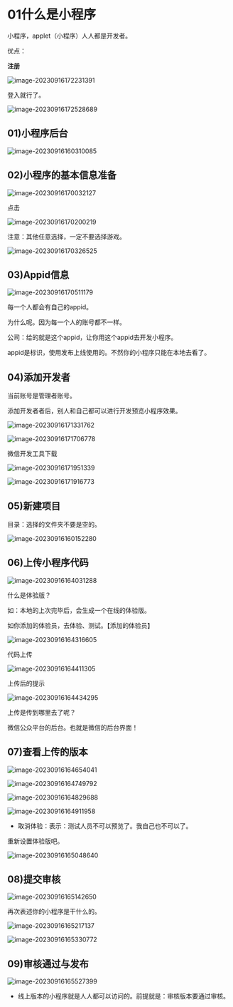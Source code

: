 # 01什么是小程序

小程序，applet（小程序）人人都是开发者。

优点：



**注册**

![image-20230916172231391](01什么是小程序.assets/image-20230916172231391.png)





登入就行了。

![image-20230916172528689](01什么是小程序.assets/image-20230916172528689.png)



## 01)小程序后台

![image-20230916160310085](01什么是小程序.assets/image-20230916160310085.png)







## 02)小程序的基本信息准备

![image-20230916170032127](01什么是小程序.assets/image-20230916170032127.png)

点击

![image-20230916170200219](01什么是小程序.assets/image-20230916170200219.png)



注意：其他任意选择，一定不要选择游戏。

![image-20230916170326525](01什么是小程序.assets/image-20230916170326525.png)





## 03)Appid信息

![image-20230916170511179](01什么是小程序.assets/image-20230916170511179.png)

每一个人都会有自己的appid。

为什么呢。因为每一个人的账号都不一样。

公司：给的就是这个appid，让你用这个appid去开发小程序。

appid是标识，使用发布上线使用的。不然你的小程序只能在本地去看了。



## 04)添加开发者

当前账号是管理者账号。

添加开发者者后，别人和自己都可以进行开发预览小程序效果。



![image-20230916171331762](01什么是小程序.assets/image-20230916171331762.png)





![image-20230916171706778](01什么是小程序.assets/image-20230916171706778.png)





微信开发工具下载



![image-20230916171951339](01什么是小程序.assets/image-20230916171951339.png)





![image-20230916171916773](01什么是小程序.assets/image-20230916171916773.png)



## 05)新建项目

目录：选择的文件夹不要是空的。

![image-20230916160152280](01什么是小程序.assets/image-20230916160152280.png)













## 06)上传小程序代码

![image-20230916164031288](01什么是小程序.assets/image-20230916164031288.png)

什么是体验版？

如：本地的上次完毕后，会生成一个在线的体验版。

如你添加的体验员，去体验、测试。【添加的体验员】

![image-20230916164316605](01什么是小程序.assets/image-20230916164316605.png)

代码上传

![image-20230916164411305](01什么是小程序.assets/image-20230916164411305.png)

上传后的提示

![image-20230916164434295](01什么是小程序.assets/image-20230916164434295.png)





上传是传到哪里去了呢？

微信公众平台的后台。也就是微信的后台界面！



## 07)查看上传的版本

![image-20230916164654041](01什么是小程序.assets/image-20230916164654041.png)





![image-20230916164749792](01什么是小程序.assets/image-20230916164749792.png)







![image-20230916164829688](01什么是小程序.assets/image-20230916164829688.png)





![image-20230916164911958](01什么是小程序.assets/image-20230916164911958.png)

- 取消体验：表示：测试人员不可以预览了。我自己也不可以了。

重新设置体验版吧。

![image-20230916165048640](01什么是小程序.assets/image-20230916165048640.png)





## 08)提交审核

![image-20230916165142650](01什么是小程序.assets/image-20230916165142650.png)





再次表述你的小程序是干什么的。

![image-20230916165217137](01什么是小程序.assets/image-20230916165217137.png)



![image-20230916165330772](01什么是小程序.assets/image-20230916165330772.png)



## 09)审核通过与发布

![image-20230916165527399](01什么是小程序.assets/image-20230916165527399.png)

- 线上版本的小程序就是人人都可以访问的。前提就是：审核版本要通过审核。